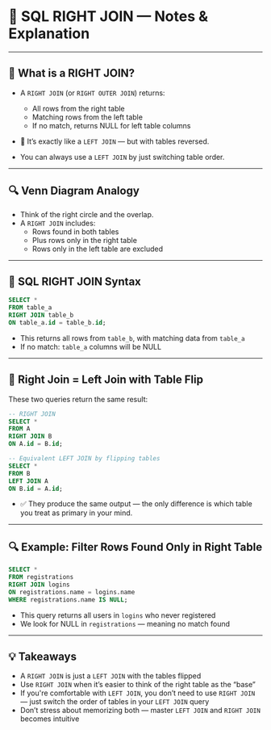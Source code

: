 # 🧠 SQL RIGHT JOIN — Notes & Explanation

---

## 🔄 What is a RIGHT JOIN?

- A `RIGHT JOIN` (or `RIGHT OUTER JOIN`) returns:
  - All rows from the right table
  - Matching rows from the left table
  - If no match, returns NULL for left table columns

- 🔁 It’s exactly like a `LEFT JOIN` — but with tables reversed.
- You can always use a `LEFT JOIN` by just switching table order.

---

## 🔍 Venn Diagram Analogy

- Think of the right circle and the overlap.
- A `RIGHT JOIN` includes:
  - Rows found in both tables
  - Plus rows only in the right table
  - Rows only in the left table are excluded

---

## 🧾 SQL RIGHT JOIN Syntax

```sql
SELECT *
FROM table_a
RIGHT JOIN table_b
ON table_a.id = table_b.id;
```
- This returns all rows from `table_b`, with matching data from `table_a`
- If no match: `table_a` columns will be NULL

---

## 🔁 Right Join = Left Join with Table Flip

These two queries return the same result:

```sql
-- RIGHT JOIN
SELECT *
FROM A
RIGHT JOIN B
ON A.id = B.id;

-- Equivalent LEFT JOIN by flipping tables
SELECT *
FROM B
LEFT JOIN A
ON B.id = A.id;
```
- ✅ They produce the same output — the only difference is which table you treat as primary in your mind.

---

## 🔍 Example: Filter Rows Found Only in Right Table

```sql
SELECT *
FROM registrations
RIGHT JOIN logins
ON registrations.name = logins.name
WHERE registrations.name IS NULL;
```
- This query returns all users in `logins` who never registered
- We look for NULL in `registrations` — meaning no match found

---

## 💡 Takeaways

- A `RIGHT JOIN` is just a `LEFT JOIN` with the tables flipped
- Use `RIGHT JOIN` when it’s easier to think of the right table as the “base”
- If you're comfortable with `LEFT JOIN`, you don’t need to use `RIGHT JOIN` — just switch the order of tables in your `LEFT JOIN` query
- Don’t stress about memorizing both — master `LEFT JOIN` and `RIGHT JOIN` becomes intuitive